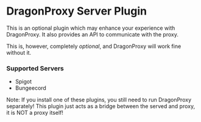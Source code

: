 DragonProxy Server Plugin
=========================

This is an optional plugin which may enhance your experience with DragonProxy. It also provides an API to communicate with the proxy.

This is, however, completely *optional*, and DragonProxy will work fine without it.

### Supported Servers
* Spigot
* Bungeecord

Note: If you install one of these plugins, you still need to run DragonProxy separately! This plugin just acts as a bridge between the served and proxy, it is NOT a proxy itself!
